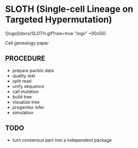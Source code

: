 # SLOTH (Single-cell Lineage on Targeted Hypermutation)

![logo](docs/SLOTH.gif?raw=true "logo" =50x50)

Cell genealogy paper

## PROCEDURE 

- prepare pacbio data
- quality stat
- split read
- unify sequence
- call mutation
- build tree
- visualize tree
- progenitor infer
- simulation

## TODO

- turn consensus part into a independent package
